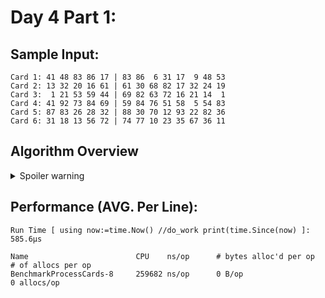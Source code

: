 # Day 4 Part 1:

## Sample Input:
```
Card 1: 41 48 83 86 17 | 83 86  6 31 17  9 48 53
Card 2: 13 32 20 16 61 | 61 30 68 82 17 32 24 19
Card 3:  1 21 53 59 44 | 69 82 63 72 16 21 14  1
Card 4: 41 92 73 84 69 | 59 84 76 51 58  5 54 83
Card 5: 87 83 26 28 32 | 88 30 70 12 93 22 82 36
Card 6: 31 18 13 56 72 | 74 77 10 23 35 67 36 11
```

## Algorithm Overview
<details>
  <summary>Spoiler warning</summary>

    For day 4 it's about finding the count of winning numbers in a card (one per line)
    
    To do this:
        First build a map of all possible winning numbers
        Then, while parsing winning numbers, set them to true in the map
        When a '|' is encountered, switch to matching and for every number found, check if its map value is true
            If it is, add the current multiplier to the running sum and double the multiplier
        When you reach a newline character reset the card state and continue
</details>

## Performance (AVG. Per Line):
```
Run Time [ using now:=time.Now() //do_work print(time.Since(now) ]: 585.6µs

Name                        CPU    ns/op      # bytes alloc'd per op    # of allocs per op
BenchmarkProcessCards-8     259682 ns/op      0 B/op                    0 allocs/op

```